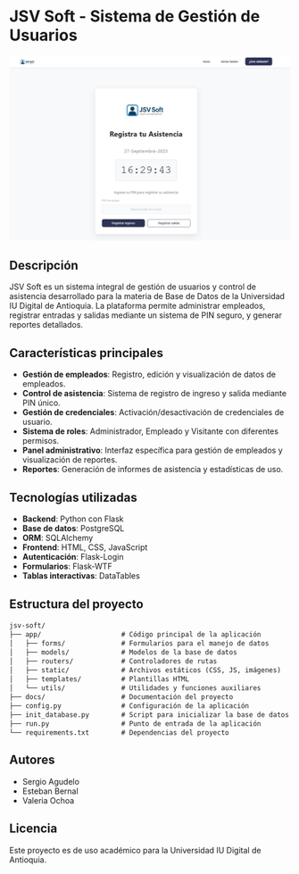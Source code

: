 # JSV Soft - Sistema de Gestión de Usuarios

![JSV Soft Preview](app/static/img/Preview.jpeg)

## Descripción

JSV Soft es un sistema integral de gestión de usuarios y control de asistencia desarrollado para la materia de Base de Datos de la Universidad IU Digital de Antioquia. La plataforma permite administrar empleados, registrar entradas y salidas mediante un sistema de PIN seguro, y generar reportes detallados.

## Características principales

- **Gestión de empleados**: Registro, edición y visualización de datos de empleados.
- **Control de asistencia**: Sistema de registro de ingreso y salida mediante PIN único.
- **Gestión de credenciales**: Activación/desactivación de credenciales de usuario.
- **Sistema de roles**: Administrador, Empleado y Visitante con diferentes permisos.
- **Panel administrativo**: Interfaz específica para gestión de empleados y visualización de reportes.
- **Reportes**: Generación de informes de asistencia y estadísticas de uso.

## Tecnologías utilizadas

- **Backend**: Python con Flask
- **Base de datos**: PostgreSQL
- **ORM**: SQLAlchemy
- **Frontend**: HTML, CSS, JavaScript
- **Autenticación**: Flask-Login
- **Formularios**: Flask-WTF
- **Tablas interactivas**: DataTables

## Estructura del proyecto

```
jsv-soft/
├── app/                    # Código principal de la aplicación
│   ├── forms/              # Formularios para el manejo de datos
│   ├── models/             # Modelos de la base de datos
│   ├── routers/            # Controladores de rutas
│   ├── static/             # Archivos estáticos (CSS, JS, imágenes)
│   ├── templates/          # Plantillas HTML
│   └── utils/              # Utilidades y funciones auxiliares
├── docs/                   # Documentación del proyecto
├── config.py               # Configuración de la aplicación
├── init_database.py        # Script para inicializar la base de datos
├── run.py                  # Punto de entrada de la aplicación
└── requirements.txt        # Dependencias del proyecto
```

## Autores

- Sergio Agudelo
- Esteban Bernal
- Valeria Ochoa

## Licencia

Este proyecto es de uso académico para la Universidad IU Digital de Antioquia.
